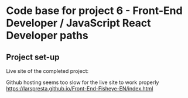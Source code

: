 # Code base for project 6 - Front-End Developer / JavaScript React Developer paths

## Project set-up

Live site of the completed project:

Github hosting seems too slow for the live site to work properly
https://larspresta.github.io/Front-End-Fisheye-EN/index.html
